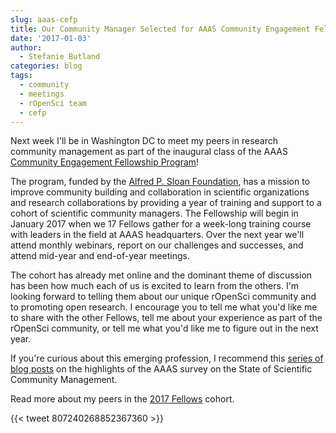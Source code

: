 ```yaml
---
slug: aaas-cefp
title: Our Community Manager Selected for AAAS Community Engagement Fellowship Program
date: '2017-01-03'
author:
  - Stefanie Butland
categories: blog
tags:
  - community
  - meetings
  - rOpenSci team
  - cefp
---
```



Next week I'll be in Washington DC to meet my peers in research community management as part of the inaugural class of the AAAS [Community Engagement Fellowship Program](https://www.cscce.org/cefp/)!

The program, funded by the [Alfred P. Sloan Foundation](https://sloan.org/), has a mission to improve community building and collaboration in scientific organizations and research collaborations by providing a year of training and support to a cohort of scientific community managers. The Fellowship will begin in January 2017 when we 17 Fellows gather for a week-long training course with leaders in the field at AAAS headquarters. Over the next year we'll attend monthly webinars, report on our challenges and successes, and attend mid-year and end-of-year meetings.

The cohort has already met online and the dominant theme of discussion has been how much each of us is excited to learn from the others. I'm looking forward to telling them about our unique rOpenSci community and to promoting open research. I encourage you to tell me what you'd like me to share with the other Fellows, tell me about your experience as part of the rOpenSci community, or tell me what you'd like me to figure out in the next year.

If you're curious about this emerging profession, I recommend this [series of blog posts](https://www.cscce.org/tag/state-of-scientific-community-management/) on the highlights of the AAAS survey on the State of Scientific Community Management.

Read more about my peers in the [2017 Fellows](https://www.cscce.org/2016/12/05/introducing-the-2017-community-engagement-fellows/) cohort.



{{< tweet 807240268852367360 >}}
